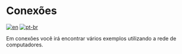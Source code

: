 # Conexões

[![en](https://img.shields.io/badge/lang-en--us-red)](https://github.com/mathlouly/dart_study/blob/main/connections/README.md)
[![pt-br](https://img.shields.io/badge/lang-pt--br-green)](https://github.com/mathlouly/dart_study/blob/main/connections/README.pt-br.md)

Em conexões você irá encontrar vários exemplos utilizando a rede de computadores.